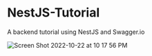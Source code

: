 # NestJS-Tutorial

A backend tutorial using NestJS and Swagger.io

![Screen Shot 2022-10-22 at 10 17 56 PM](https://user-images.githubusercontent.com/113305502/197373526-f2923e87-e49e-41ae-b8b3-77e4cc0b20e2.png)
